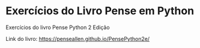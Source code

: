 # Exercícios do Livro Pense em Python

Exercícios do livro Pense Python 2 Edição

Link do livro: https://penseallen.github.io/PensePython2e/
